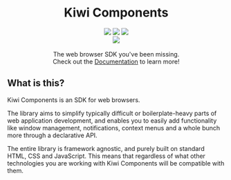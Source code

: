 <div align="center">
  <h1>Kiwi Components</h1>
  <img src="https://img.shields.io/github/license/fukurosan/kiwicomponents" style="display:inline-block;">
  <img src="https://img.shields.io/npm/v/kiwicomponents?color=1" style="display:inline-block;">
  <img src="https://img.shields.io/badge/code_style-prettier-ff69b4.svg?style=flat-square" style="display:inline-block;">
  <br />
  <div style="width:200px;max-width:200px;">
    <img src="https://fukurosan.github.io/kiwicomponents/logo.png">
  </div>
  <br />
  The web browser SDK you've been missing.
  <br />
  Check out the <a target="_blank" href="https://fukurosan.github.io/kiwicomponents/">Documentation</a> to learn more!
</div>

## What is this?

Kiwi Components is an SDK for web browsers.

The library aims to simplify typically difficult or boilerplate-heavy parts of web application development, and enables you to easily add functionality like window management, notifications, context menus and a whole bunch more through a declarative API.

The entire library is framework agnostic, and purely built on standard HTML, CSS and JavaScript. This means that regardless of what other technologies you are working with Kiwi Components will be compatible with them.
